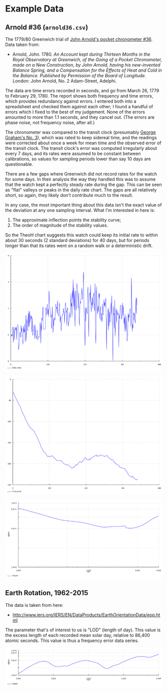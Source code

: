 # Example Data

## Arnold #36 (`arnold36.csv`)

The 1779/80 Greenwich trial of
[John Arnold's pocket chronometer #36](http://collections.rmg.co.uk/collections/objects/207131.html).
Data taken from:

* Arnold, John.  1780.  *An Account kept during Thirteen Months in the
  Royal Observatory at Greenwich, of the Going of a Pocket
  Chronometer, made on a New Construction, by John Arnold, having his
  new-invented Balance Spring, and a Compensation for the Effects of
  Heat and Cold in the Balance.  Published by Permission of the Board
  of Longitude.*  London: John Arnold, No. 2 Adam-Street, Adelphi.

The data are time errors recorded in seconds, and go from March 26,
1779 to February 29, 1780.  The report shows both frequency and time
errors, which provides redundancy against errors.  I entered both into
a spreadsheet and checked them against each other; I found a handful
of errors which I fixed to the best of my judgement.  None of the
errors amounted to more than 1.1 seconds, and they cancel out.  (The
errors are phase noise, not frequency noise, after all.)

The chronometer was compared to the transit clock (presumably
[George Graham's No. 3](http://collections.rmg.co.uk/collections/objects/203202.html)),
which was rated to keep sidereal time, and the readings were corrected
about once a week for mean time and the observed error of the transit
clock.  The transit clock's error was computed irregularly about every
7 days, and its rates were assumed to be constant between
calibrations, so values for sampling periods lower than say 10 days
are questionable.

There are a few gaps where Greenwich did not record rates for the
watch for some days.  In their analysis the way they handled this was
to assume that the watch kept a perfectly steady rate during the gap.
This can be seen as "flat" valleys or peaks in the daily rate chart.
The gaps are all relatively short, so again, they likely don't
contribute much to the result.

In any case, the most important thing about this data isn't the exact
value of the deviation at any one sampling interval.  What I'm
interested in here is:

1. The approximate inflection points the stability curve;
2. The order of magnitude of the stability values.

So the TheoH chart suggests this watch could keep its initial rate to
within about 30 seconds (2 standard deviations) for 40 days, but for
periods longer than that its rates went on a random walk or a
deterministic drift.

![Arnold #36 daily rates](../images/arnold36_frequency.png)

![Arnold #36 time errors](../images/arnold36_phase.png)

![Arnold #36 TheoH](../images/arnold36_theoh.png)



## Earth Rotation, 1962-2015

The data is taken from here:

* http://www.iers.org/IERS/EN/DataProducts/EarthOrientationData/eop.html

The parameter that's of interest to us is "LOD" (length of day).  This
value is the excess length of each recorded mean solar day, relative
to 86,400 atomic seconds.  This value is thus a frequency error data
series.

![Mean solar day stability (TOTDEV)](../images/earth-1960-2015.png)
